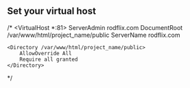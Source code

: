 ## Set your virtual host

/*
<VirtualHost *:81>
    ServerAdmin rodflix.com
    DocumentRoot /var/www/html/project_name/public
    ServerName rodflix.com

    <Directory /var/www/html/project_name/public>
        AllowOverride All
        Require all granted
    </Directory>
</VirtualHost>
*/